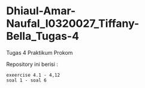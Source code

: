 # Dhiaul-Amar-Naufal_I0320027_Tiffany-Bella_Tugas-4

Tugas 4 Praktikum Prokom

Repository ini berisi : 

    exeercise 4.1 - 4,12
    soal 1 - soal 6